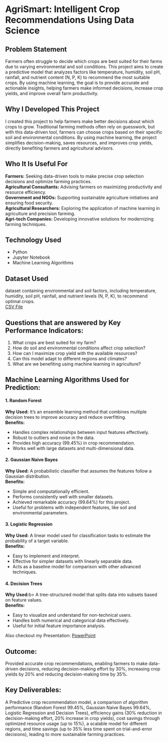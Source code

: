 # AgriSmart: Intelligent Crop Recommendations Using Data Science

<h2>Problem Statement</h2>
Farmers often struggle to decide which crops are best suited for their farms due to varying environmental and soil conditions. This project aims to create a predictive model that analyzes factors like temperature, humidity, soil pH, rainfall, and nutrient content (N, P, K) to recommend the most suitable crops. By using machine learning, the goal is to provide accurate and actionable insights, helping farmers make informed decisions, increase crop yields, and improve overall farm productivity.

<h2>Why I Developed This Project</h2>
I created this project to help farmers make better decisions about which crops to grow. Traditional farming methods often rely on guesswork, but with this data-driven tool, farmers can choose crops based on their specific soil and environmental conditions. By using machine learning, the project simplifies decision-making, saves resources, and improves crop yields, directly benefiting farmers and agricultural advisors.

<h2>Who It Is Useful For</h2>
<b>Farmers:</b> Seeking data-driven tools to make precise crop selection decisions and optimize farming practices.<br>
<b>Agricultural Consultants:</b> Advising farmers on maximizing productivity and resource efficiency.<br>
<b>Government and NGOs:</b> Supporting sustainable agriculture initiatives and ensuring food security.<br>
<b>Agricultural Researchers:</b> Exploring the application of machine learning in agriculture and precision farming.<br>
<b>Agri-tech Companies:</b> Developing innovative solutions for modernizing farming techniques.

<h2>Technology Used</h2>
<ul>
  <li>Python</li>
  <li>Jupyter Notebook</li>
  <li>Machine Learning Algorithms</li>
</ul> 

<h2>Dataset Used</h2>
 dataset containing environmental and soil factors, including temperature, humidity, soil pH, rainfall, and nutrient levels (N, P, K), to recommend optimal crops.<br>
<a href="https://github.com/PrachiKhatri22/AgriSmart-Intelligent-Crop-Recommendations-Using-Data-Science/blob/main/Crop_recommendation.csv">CSV File </a> <br>

<h2>Questions that are answered by Key Performance Indicators:</h2>
<ol>
  <li>What crops are best suited for my farm?</li>
  <li>How do soil and environmental conditions affect crop selection?</li>
  <li>How can I maximize crop yield with the available resources?</li>
  <li>Can this model adapt to different regions and climates?</li>
  <li>What are we benefiting using machine learning in agriculture?</li>
</ol> 

<h2>Machine Learning Algorithms Used for Prediction:</h2>

<h4>1. Random Forest</h4>
<b>Why Used:</b> It’s an ensemble learning method that combines multiple decision trees to improve accuracy and reduce overfitting.<br>
<b>Benefits:</b>
    <ul>
        <li>Handles complex relationships between input features effectively.</li>
        <li>Robust to outliers and noise in the data.</li>
        <li>Provides high accuracy (99.45%) in crop recommendation.</li>
        <li>Works well with large datasets and multi-dimensional data.</li>
    </ul>

<h4>2. Gaussian Naive Bayes</h4>
<b>Why Used:</b> A probabilistic classifier that assumes the features follow a Gaussian distribution.<br>
<b>Benefits:</b>
    <ul>
        <li>Simple and computationally efficient.</li>
        <li>Performs consistently well with smaller datasets.</li>
        <li>Achieved remarkable accuracy (99.64%) for this project.</li>
        <li>Useful for problems with independent features, like soil and environmental parameters.</li>
    </ul>

<h4>3. Logistic Regression</h4>
<b>Why Used:</b> A linear model used for classification tasks to estimate the probability of a target variable.<br>
<b>Benefits:</b>
    <ul>
        <li>Easy to implement and interpret.</li>
        <li>Effective for simpler datasets with linearly separable data.</li>
        <li>Acts as a baseline model for comparison with other advanced techniques.</li>
    </ul>

<h4>4. Decision Trees</h4>
<b>Why Used:</b>b> A tree-structured model that splits data into subsets based on feature values.<br>
<b>Benefits:</b>
    <ul>
        <li>Easy to visualize and understand for non-technical users.</li>
        <li>Handles both numerical and categorical data effectively.</li>
        <li>Useful for initial feature importance analysis.</li>
    </ul>

Also checkout my Presentation:
<a href="https://github.com/PrachiKhatri22/AgriSmart-Intelligent-Crop-Recommendations-Using-Data-Science/blob/main/Crop%20Recommendation%20System.ppt">PowerPoint</a>

<h2>Outcome:</h2>
Provided accurate crop recommendations, enabling farmers to make data-driven decisions, reducing decision-making effort by 30%, increasing crop yields by 20% and reducing decision-making time by 35%.

<h2>Key Deliverables:</h2>

A Predictive crop recommendation model, a comparison of algorithm performance (Random Forest 99.45%, Gaussian Naive Bayes 99.64%, Logistic Regression and Decision Trees), efficiency gains (30% reduction in decision-making effort, 20% increase in crop yields), cost savings through optimized resource usage (up to 15%), a scalable model for different regions, and time savings (up to 35% less time spent on trial-and-error decisions), leading to more sustainable farming practices.







 












